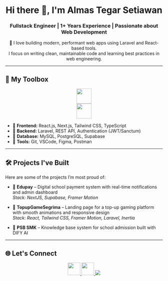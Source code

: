 <h1 align="center">Hi there 👋, I'm Almas Tegar Setiawan</h1>
<h3 align="center">Fullstack Engineer | 1+ Years Experience | Passionate about Web Development</h3>

<p align="center">
  🚀 I love building modern, performant web apps using Laravel and React-based tools.<br/>
  I focus on writing clean, maintainable code and learning best practices in web engineering.
</p>

---

## 🧰 My Toolbox

<p align="center">
  <img src="https://skillicons.dev/icons?i=html,css,js,ts,react,nextjs,laravel" height="48" />
  <br/>
  <img src="https://skillicons.dev/icons?i=mysql,postgresql,supabase,git,vscode,figma" height="48" />
</p>

- 🔹 **Frontend:** React.js, Next.js, Tailwind CSS, TypeScript
- 🔹 **Backend:** Laravel, REST API, Authentication (JWT/Sanctum)
- 🔹 **Database:** MySQL, PostgreSQL, Supabase
- 🔹 **Tools:** Git, VSCode, Figma, Postman

---

## 🛠️ Projects I've Built

Here are some of the projects I’m most proud of:

- 🔸 **Edupay** – Digital school payment system with real-time notifications and admin dashboard  
  _Stack: NextJS, Supabase, Framer Motion_

- 🔸 **TopupGameSegrima** – Landing page for a top-up gaming platform with smooth animations and responsive design  
  _Stack: React, Tailwind CSS, Framer Motion, Laravel, Inertia_

- 🔸 **PSB SMK** – Knowledge base system for school admission built with DIFY AI

---

## 🌐 Let's Connect

<p align="center">
  <a href="https://www.linkedin.com/in/almastegar/" target="_blank">
    <img src="https://skillicons.dev/icons?i=linkedin" width="40" />
  </a>
  <a href="mailto:almastegar@example.com">
    <img src="https://skillicons.dev/icons?i=gmail" width="40" />
  </a>
  <a href="https://yourportfolio.com" target="_blank">
    <img src="https://img.shields.io/badge/Portfolio-000?style=for-the-badge&logo=vercel&logoColor=white" />
  </a>
</p>
